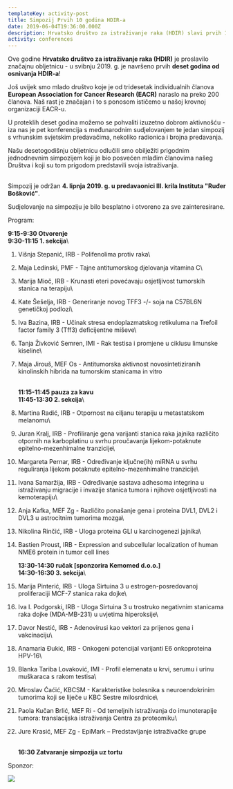 ```yaml
---
templateKey: activity-post
title: Simpozij Prvih 10 godina HDIR-a
date: 2019-06-04T19:36:00.000Z
description: Hrvatsko društvo za istraživanje raka (HDIR) slavi prvih 10 godina.
activity: conferences
---
```

Ove godine **Hrvatsko društvo za istraživanje raka (HDIR)** je proslavilo značajnu obljetnicu - u svibnju 2019. g. je navršeno prvih **deset godina od osnivanja HDIR-a**!

Još uvijek smo mlado društvo koje je od tridesetak individualnih članova **European Association for Cancer Research (EACR)** naraslo na preko 200 članova. Naš rast je značajan i to s ponosom ističemo u našoj krovnoj organizaciji EACR-u.

U proteklih deset godina možemo se pohvaliti izuzetno dobrom aktivnošću - iza nas je pet konferencija s međunarodnim sudjelovanjem te jedan simpozij s vrhunskim svjetskim predavačima, nekoliko radionica i brojna predavanja.

Našu desetogodišnju obljetnicu odlučili smo obilježiti prigodnim jednodnevnim simpozijem koji je bio posvećen mlađim članovima našeg Društva i koji su tom prigodom predstavili svoja istraživanja.

\
Simpozij je održan **4. lipnja 2019. g. u predavaonici III. krila Instituta "Ruđer Bošković"**.

Sudjelovanje na simpoziju je bilo besplatno i otvoreno za sve zainteresirane.

Program:

**9:15-9:30 Otvorenje**\
**9:30-11:15 1. sekcija**\

1. Višnja Stepanić, IRB - Polifenolima protiv raka\
2. Maja Ledinski, PMF - Tajne antitumorskog djelovanja vitamina C\
3. Marija Mioč, IRB - Krunasti eteri povećavaju osjetljivost tumorskih stanica na terapiju\
4. Kate Šešelja, IRB - Generiranje novog TFF3 -/- soja na C57BL6N genetičkoj podlozi\
5. Iva Bazina, IRB - Učinak stresa endoplazmatskog retikuluma na Trefoil factor family 3 (Tff3) deficijentne miševe\
6. Tanja Živković Semren, IMI - Rak testisa i promjene u ciklusu limunske kiseline\
7. Maja Jirouš, MEF Os - Antitumorska aktivnost novosintetiziranih kinolinskih hibrida na tumorskim stanicama in vitro

   \
   **11:15-11:45 pauza za kavu**\
   **11:45-13:30 2. sekcija**\
8. Martina Radić, IRB - Otpornost na ciljanu terapiju u metastatskom melanomu\
9. Juran Kralj, IRB - Profiliranje gena varijanti stanica raka jajnika različito otpornih na karboplatinu u svrhu proučavanja lijekom-potaknute epitelno-mezenhimalne tranzicije\
10. Margareta Pernar, IRB - Određivanje ključne(ih) miRNA u svrhu reguliranja lijekom potaknute epitelno-mezenhimalne tranzicije\
11. Ivana Samaržija, IRB - Određivanje sastava adhesoma integrina u istraživanju migracije i invazije stanica tumora i njihove osjetljivosti na kemoterapiju\
12. Anja Kafka, MEF Zg - Različito ponašanje gena i proteina DVL1, DVL2 i DVL3 u astrocitnim tumorima mozga\
13. Nikolina Rinčić, IRB - Uloga proteina GLI u karcinogenezi jajnika\
14. Bastien Proust, IRB - Expression and subcellular localization of human NME6 protein in tumor cell lines

    **13:30-14:30 ručak \[sponzorira Kemomed d.o.o.]**\
    **14:30-16:30 3. sekcija**\
15. Marija Pinterić, IRB - Uloga Sirtuina 3 u estrogen-posredovanoj proliferaciji MCF-7 stanica raka dojke\
16. Iva I. Podgorski, IRB - Uloga Sirtuina 3 u trostruko negativnim stanicama raka dojke (MDA-MB-231) u uvjetima hiperoksije\
17. Davor Nestić, IRB - Adenovirusi kao vektori za prijenos gena i vakcinaciju\
18. Anamaria Đukić, IRB - Onkogeni potencijal varijanti E6 onkoproteina HPV-16\
19. Blanka Tariba Lovaković, IMI - Profil elemenata u krvi, serumu i urinu muškaraca s rakom testisa\
20. Miroslav Ćaćić, KBCSM - Karakteristike bolesnika s neuroendokrinim tumorima koji se liječe u KBC Sestre milosrdnice\
21. Paola Kučan Brlić, MEF Ri - Od temeljnih istraživanja do imunoterapije tumora: translacijska istraživanja Centra za proteomiku\
22. Jure Krasić, MEF Zg - EpiMark – Predstavljanje istraživačke grupe

    \
    **16:30 Zatvaranje simpozija uz tortu**

Sponzor:

![](/img/logo_hr.jpg)